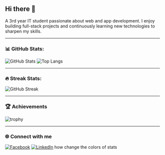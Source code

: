 ## Hi there 👋  
A 3rd year IT student passionate about web and app development.
I enjoy building full-stack projects and continuously learning new technologies to sharpen my skills.  

---

### 📊 GitHub Stats:
![GitHub Stats](https://github-readme-stats.vercel.app/api?username=Shinxss&show_icons=true&theme=radical) ![Top Langs](https://github-readme-stats.vercel.app/api/top-langs/?username=Shinxss&layout=compact&theme=radical)



---

### 🔥 Streak Stats:
![GitHub Streak](https://streak-stats.demolab.com?user=Shinxss&theme=radical&hide_border=true)

---

### 🏆 Achievements
![trophy](https://github-profile-trophy.vercel.app/?username=Shinxss&theme=onedark&margin-w=15&margin-h=15)

---

### 🌐 Connect with me
[![Facebook](https://img.shields.io/badge/Facebook-1877F2?style=for-the-badge&logo=facebook&logoColor=white)](https://www.facebook.com/jachinadam.aliman.7)
[![LinkedIn](https://img.shields.io/badge/LinkedIn-0077B5?style=for-the-badge&logo=linkedin&logoColor=white)](https://www.linkedin.com/in/jachin-aliman/)
how change the colors of stats

